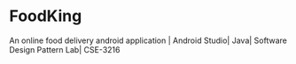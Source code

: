 # FoodKing
An online food delivery android application | Android Studio| Java| Software Design Pattern Lab| CSE-3216
